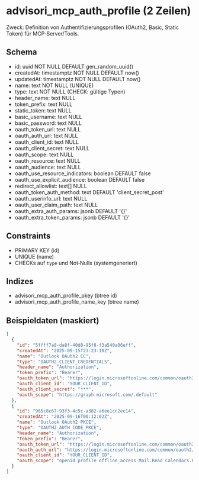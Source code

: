 # advisori_mcp_auth_profile (2 Zeilen)

Zweck: Definition von Authentifizierungsprofilen (OAuth2, Basic, Static Token) für MCP‑Server/Tools.

## Schema
- id: uuid NOT NULL DEFAULT gen_random_uuid()
- createdAt: timestamptz NOT NULL DEFAULT now()
- updatedAt: timestamptz NOT NULL DEFAULT now()
- name: text NOT NULL (UNIQUE)
- type: text NOT NULL (CHECK: gültige Typen)
- header_name: text NULL
- token_prefix: text NULL
- static_token: text NULL
- basic_username: text NULL
- basic_password: text NULL
- oauth_token_url: text NULL
- oauth_auth_url: text NULL
- oauth_client_id: text NULL
- oauth_client_secret: text NULL
- oauth_scope: text NULL
- oauth_resource: text NULL
- oauth_audience: text NULL
- oauth_use_resource_indicators: boolean DEFAULT false
- oauth_use_explicit_audience: boolean DEFAULT false
- redirect_allowlist: text[] NULL
- oauth_token_auth_method: text DEFAULT 'client_secret_post'
- oauth_userinfo_url: text NULL
- oauth_user_claim_path: text NULL
- oauth_extra_auth_params: jsonb DEFAULT '{}'
- oauth_extra_token_params: jsonb DEFAULT '{}'

## Constraints
- PRIMARY KEY (id)
- UNIQUE (name)
- CHECKs auf `type` und Not‑Nulls (systemgeneriert)

## Indizes
- advisori_mcp_auth_profile_pkey (btree id)
- advisori_mcp_auth_profile_name_key (btree name)

## Beispieldaten (maskiert)
```json
[
  {
    "id": "5ffff7a8-da8f-40d8-95f8-f3a540a06eff",
    "createdAt": "2025-09-15T23:23:10Z",
    "name": "Outlook OAuth2 CC",
    "type": "OAUTH2_CLIENT_CREDENTIALS",
    "header_name": "Authorization",
    "token_prefix": "Bearer",
    "oauth_token_url": "https://login.microsoftonline.com/common/oauth2/v2.0/token",
    "oauth_client_id": "YOUR_CLIENT_ID",
    "oauth_client_secret": "***",
    "oauth_scope": "https://graph.microsoft.com/.default"
  },
  {
    "id": "965c8c67-93f3-4c5c-a382-a6ee1cc2ec14",
    "createdAt": "2025-09-16T00:12:02Z",
    "name": "Outlook OAuth2 PKCE",
    "type": "OAUTH2_AUTH_CODE_PKCE",
    "header_name": "Authorization",
    "token_prefix": "Bearer",
    "oauth_token_url": "https://login.microsoftonline.com/common/oauth2/v2.0/token",
    "oauth_auth_url": "https://login.microsoftonline.com/common/oauth2/v2.0/authorize",
    "oauth_client_id": "YOUR_CLIENT_ID",
    "oauth_scope": "openid profile offline_access Mail.Read Calendars.Read Contacts.Read"
  }
]
```

